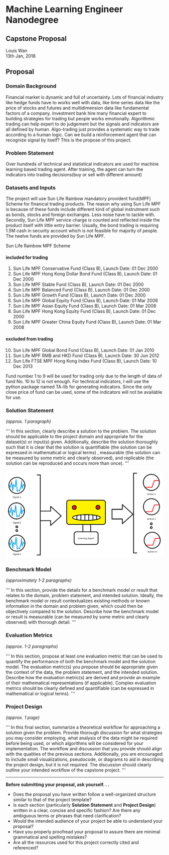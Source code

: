 # Machine Learning Engineer Nanodegree

## Capstone Proposal
Louis Wan  
13th Jan, 2018

## Proposal

### Domain Background

Financial market is dynamic and full of uncertainty. Lots of financial industry like hedge funds have to works well with data, like time series data like the price of stocks and futures and multidimension data like fundamental factors of a company. Investment bank hire many financial expert to building strategies for trading but people works emotionally. Algorithmic trading can help expert to do judgement but the signals and indicators are all defined by human. Algo-trading just provides a systematic way to trade according to a human logic. Can we build a reinforcement agent that can recognize signal by itself? This is the propose of this project.

### Problem Statement

Over hundreds of technical and statistical indicators are used for machine learning based trading agent. After training, the agent can turn the indicators into trading decisions(buy or sell with different amount)

### Datasets and Inputs

The project will use Sun Life Rainbow mandatory provident fund(MPF) Scheme for finanical trading products. The reason why using Sun Life MPF is because of these funds include different kind of global instrutment such as bonds, stocks and foreign exchanges. Less noise have to tackle with. Secondly, Sun Life MPF service charge is counted and reflected inside the product itself with little entry barrier. Usually, the bond trading is requiring 1.5M cash in security account which is not feasible for majority of people. The twelve funds are provided by Sun Life MPF.

Sun Life Rainbow MPF Scheme 

#### included for trading
1. Sun Life MPF Conservative Fund (Class B), Launch Date: 01 Dec 2000
2. Sun Life MPF Hong Kong Dollar Bond Fund (Class B), Launch Date: 01 Dec 2000
3. Sun Life MPF Stable Fund (Class B), Launch Date: 01 Dec 2000
4. Sun Life MPF Balanced Fund (Class B), Launch Date: 01 Dec 2000
5. Sun Life MPF Growth Fund (Class B), Launch Date: 01 Dec 2000
6. Sun Life MPF Global Equity Fund (Class B), Launch Date: 01 Mar 2008
7. Sun Life MPF Asian Equity Fund (Class B), Launch Date: 01 Mar 2008
8. Sun Life MPF Hong Kong Equity Fund (Class B), Launch Date: 01 Dec 2000
9. Sun Life MPF Greater China Equity Fund (Class B), Launch Date: 01 Mar 2008

#### excluded from trading
10. Sun Life MPF Global Bond Fund (Class B), Launch Date: 01 Jan 2010
11. Sun Life MPF RMB and HKD Fund (Class B), Launch Date: 30 Jun 2012
12. Sun Life FTSE MPF Hong Kong Index Fund (Class B), Launch Date: 10 Dec 2013

Fund number 1 to 9 will be used for trading only due to the length of data of fund No. 10 to 12 is not enough. For technical indicators, I will use the python package named TA-lib for generating indicators. Since the only close price of fund can be used, some of the indicators will not be available for use.

### Solution Statement
_(approx. 1 paragraph)_

'''
In this section, clearly describe a solution to the problem. The solution should be applicable to the project domain and appropriate for the dataset(s) or input(s) given. Additionally, describe the solution thoroughly such that it is clear that the solution is quantifiable (the solution can be expressed in mathematical or logical terms) , measurable (the solution can be measured by some metric and clearly observed), and replicable (the solution can be reproduced and occurs more than once).
'''

![alt text](https://github.com/chwanlouis/udacity_capstone_project/blob/master/md_figure/fig_1.png "Figure 1")

### Benchmark Model
_(approximately 1-2 paragraphs)_

'''
In this section, provide the details for a benchmark model or result that relates to the domain, problem statement, and intended solution. Ideally, the benchmark model or result contextualizes existing methods or known information in the domain and problem given, which could then be objectively compared to the solution. Describe how the benchmark model or result is measurable (can be measured by some metric and clearly observed) with thorough detail.
'''

### Evaluation Metrics
_(approx. 1-2 paragraphs)_

'''
In this section, propose at least one evaluation metric that can be used to quantify the performance of both the benchmark model and the solution model. The evaluation metric(s) you propose should be appropriate given the context of the data, the problem statement, and the intended solution. Describe how the evaluation metric(s) are derived and provide an example of their mathematical representations (if applicable). Complex evaluation metrics should be clearly defined and quantifiable (can be expressed in mathematical or logical terms).
'''

### Project Design
_(approx. 1 page)_

'''
In this final section, summarize a theoretical workflow for approaching a solution given the problem. Provide thorough discussion for what strategies you may consider employing, what analysis of the data might be required before being used, or which algorithms will be considered for your implementation. The workflow and discussion that you provide should align with the qualities of the previous sections. Additionally, you are encouraged to include small visualizations, pseudocode, or diagrams to aid in describing the project design, but it is not required. The discussion should clearly outline your intended workflow of the capstone project.
'''

-----------

**Before submitting your proposal, ask yourself. . .**

- Does the proposal you have written follow a well-organized structure similar to that of the project template?
- Is each section (particularly **Solution Statement** and **Project Design**) written in a clear, concise and specific fashion? Are there any ambiguous terms or phrases that need clarification?
- Would the intended audience of your project be able to understand your proposal?
- Have you properly proofread your proposal to assure there are minimal grammatical and spelling mistakes?
- Are all the resources used for this project correctly cited and referenced?
